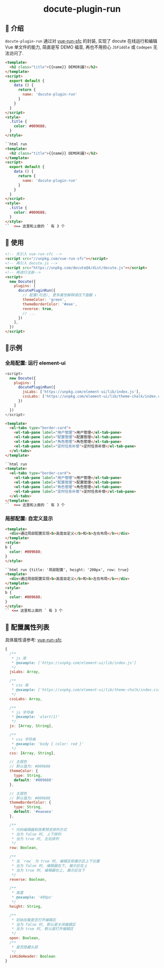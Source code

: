 <h1 align="center" style="margin-bottom: 0">docute-plugin-run</h1>

## 🍏 介绍

`docute-plugin-run` 通过对 [vue-run-sfc](https://github.com/dream2023/vue-run-sfc) 的封装, 实现了 docute 在线运行和编辑 Vue 单文件的能力, 简直是写 DEMO 福音, 再也不用担心 `JSFiddle` 或 `Codepen` 无法访问了.

```html run {open: true}
<template>
  <h2 class="title">{{name}} DEMO利器!</h2>
</template>
<script>
  export default {
    data () {
      return {
        name: 'docute-plugin-run'
      }
    }
  }
</script>
<style>
  .title {
    color: #009688;
  }
</style>
```

```html
``html run
<template>
  <h2 class="title">{{name}} DEMO利器!</h2>
</template>
<script>
  export default {
    data () {
      return {
        name: 'docute-plugin-run'
      }
    }
  }
</script>
<style>
  .title {
    color: #009688;
  }
</style>
``  <== 这里和上面的 ` 有 3 个
```

## 🍎 使用

```html
<!-- 先引入 vue-run-sfc -->
<script src="//unpkg.com/vue-run-sfc"></script>
<!-- 再引入 docute.js -->
<script src="https://unpkg.com/docute@4/dist/docute.js"></script>
<!-- 再进行注册-->
<script>
  new Docute({
    plugins: [
      docutePluginRun({
        // 配置(可选), 更多属性解释请往下面翻 ↓
        themeColor: 'green',
        themeBorderColor: '#eee',
        reverse: true,
        // ...
      })
    ],
  })
</script>
```

## 🍊示例

### 全局配置: 运行 element-ui
```js
<script>
  new Docute({
    plugins: [
      docutePluginRun({
        jsLabs: ['https://unpkg.com/element-ui/lib/index.js'],
        cssLabs: ['https://unpkg.com/element-ui/lib/theme-chalk/index.css'],
      })
    ]
  })
</script>
```

```html run {jsLabs: 'https://unpkg.com/element-ui/lib/index.js', cssLabs:'https://unpkg.com/element-ui/lib/theme-chalk/index.css'}
<template>
  <el-tabs type="border-card">
    <el-tab-pane label="用户管理">用户管理</el-tab-pane>
    <el-tab-pane label="配置管理">配置管理</el-tab-pane>
    <el-tab-pane label="角色管理">角色管理</el-tab-pane>
    <el-tab-pane label="定时任务补偿">定时任务补偿</el-tab-pane>
  </el-tabs>
</template>
```

```html
``html run
<template>
  <el-tabs type="border-card">
    <el-tab-pane label="用户管理">用户管理</el-tab-pane>
    <el-tab-pane label="配置管理">配置管理</el-tab-pane>
    <el-tab-pane label="角色管理">角色管理</el-tab-pane>
    <el-tab-pane label="定时任务补偿">定时任务补偿</el-tab-pane>
  </el-tabs>
</template>
``  <== 这里和上面的 ` 有 3 个
```

### 局部配置: 自定义显示

```html run {title: '局部配置', height: '200px', row: true}
<template>
  <div>通过局部配置实现<b>高度自定义</b>和<b>左右布局</b></div>
</template>
<style>
b {
  color: #009688;
}
</style>
```

```html
``html run {title: '局部配置', height: '200px', row: true}
<template>
  <div>通过局部配置实现<b>高度自定义</b>和<b>左右布局</b></div>
</template>
<style>
b {
  color: #009688;
}
</style>
`` <== 这里和上面的 ` 有 3 个
```

## 🍇 配置属性列表

具体属性请参考: [vue-run-sfc](https://github.com/dream2023/vue-run-sfc#props-%E5%B1%9E%E6%80%A7%E8%AF%B4%E6%98%8E)

```js
{
  /**
   * js 库
   * @example: ['https://unpkg.com/element-ui/lib/index.js']
   */
  jsLabs: Array,

  /**
   * css 库
   * @example: ['https://unpkg.com/element-ui/lib/theme-chalk/index.css']
   */
  cssLabs: Array,

  /**
   * js 字符串
   * @example: 'alert(1)'
   */
  js: [Array, String],

  /**
   * css 字符串
   * @example: 'body { color: red }'
   */
  css: [Array, String],

  // 主题色
  // 默认值为: #009688
  themeColor: {
    type: String,
    default: '#009688'
  },

  // 主题色
  // 默认值为: #009688
  themeBorderColor: {
    type: String,
    default: '#eaeaea'
  },

  /**
   * 代码编辑器和效果预览排列方式
   * 当为 false 时, 上下排列
   * 当为 true 时, 左右排列
   */
  row: Boolean,

  /**
   * 当 `row` 为 true 时, 编辑区和展示区上下位置
   * 当为 false 时, 编辑器在下, 展示区在上
   * 当为 true 时, 编辑器在上, 展示区在下
   */
  reverse: Boolean,

  /**
   * 高度
   * @example: '400px'
   */
  height: String,

  /**
   * 初始加载是否打开编辑区
   * 当为 false 时, 默认是关闭编辑区
   * 当为 true 时, 默认是打开编辑区
   */
  open: Boolean,
  /**
   * 是否隐藏头部
   */
  isHideHeader: Boolean
}
```
